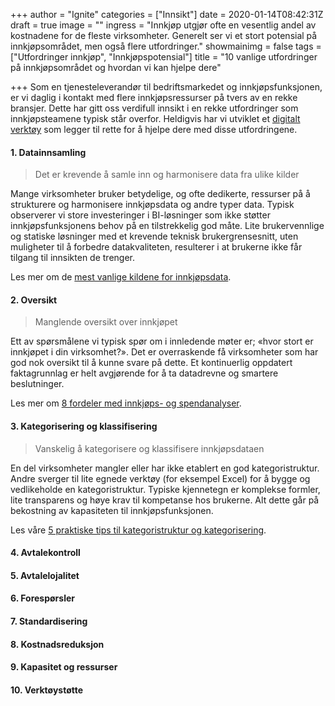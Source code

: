 +++
author = "Ignite"
categories = ["Innsikt"]
date = 2020-01-14T08:42:31Z
draft = true
image = ""
ingress = "Innkjøp utgjør ofte en vesentlig andel av kostnadene for de fleste virksomheter. Generelt ser vi et stort potensial på innkjøpsområdet, men også flere utfordringer."
showmainimg = false
tags = ["Utfordringer innkjøp", "Innkjøpspotensial"]
title = "10 vanlige utfordringer på innkjøpsområdet og hvordan vi kan hjelpe dere"

+++
Som en tjenesteleverandør til bedriftsmarkedet og innkjøpsfunksjonen, er vi daglig i kontakt med flere innkjøpsressurser på tvers av en rekke bransjer. Dette har gitt oss verdifull innsikt i en rekke utfordringer som innkjøpsteamene typisk står overfor. Heldigvis har vi utviklet et [digitalt verktøy](https://www.ignite.no/ignite-analytics/ "Digital løsning for strategisk innkjøp") som legger til rette for å hjelpe dere med disse utfordringene.

#### 1. Datainnsamling

> Det er krevende å samle inn og harmonisere data fra ulike kilder

Mange virksomheter bruker betydelige, og ofte dedikerte, ressurser på å strukturere og harmonisere innkjøpsdata og andre typer data. Typisk observerer vi store investeringer i BI-løsninger som ikke støtter innkjøpsfunksjonens behov på en tilstrekkelig god måte. Lite brukervennlige og statiske løsninger med et krevende teknisk brukergrensesnitt, uten muligheter til å forbedre datakvaliteten, resulterer i at brukerne ikke får tilgang til innsikten de trenger.

Les mer om de [mest vanlige kildene for innkjøpsdata](https://www.ignite.no/blogg/innsikt/bruk-dataen-din-til-%C3%A5-ta-bedre-beslutninger/ "Bruk dataen din til å ta gode, faktabaserte beslutninger").

#### 2. Oversikt

> Manglende oversikt over innkjøpet

Ett av spørsmålene vi typisk spør om i innledende møter er; «hvor stort er innkjøpet i din virksomhet?». Det er overraskende få virksomheter som har god nok oversikt til å kunne svare på dette. Et kontinuerlig oppdatert faktagrunnlag er helt avgjørende for å ta datadrevne og smartere beslutninger.

Les mer om [8 fordeler med innkjøps- og spendanalyser]().

#### 3. Kategorisering og klassifisering

> Vanskelig å kategorisere og klassifisere innkjøpsdataen

En del virksomheter mangler eller har ikke etablert en god kategoristruktur. Andre sverger til lite egnede verktøy (for eksempel Excel) for å bygge og vedlikeholde en kategoristruktur. Typiske kjennetegn er komplekse formler, lite transparens og høye krav til kompetanse hos brukerne. Alt dette går på bekostning av kapasiteten til innkjøpsfunksjonen.

Les våre [5 praktiske tips til kategoristruktur og kategorisering](https://www.ignite.no/blogg/innsikt/kategoristruktur-og-kategorisering-en-praktisk-tiln%C3%A6rming/ "Kategoristruktur og kategorisering - fem praktiske tips").

#### 4. Avtalekontroll

#### 5. Avtalelojalitet

#### 6. Forespørsler

#### 7. Standardisering

#### 8. Kostnadsreduksjon

#### 9. Kapasitet og ressurser

#### 10. Verktøystøtte